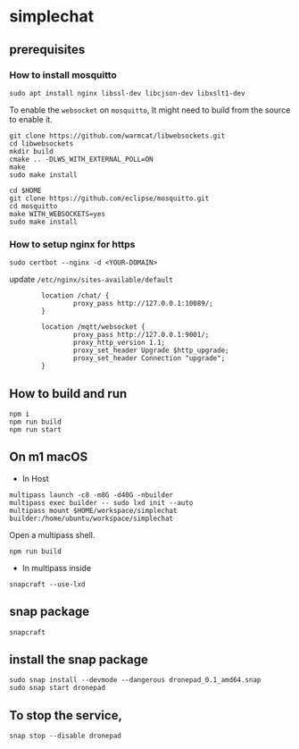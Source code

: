 # simplechat


## prerequisites

### How to install mosquitto

```
sudo apt install nginx libssl-dev libcjson-dev libxslt1-dev
```

To enable the `websocket` on `mosquitto`,
It might need to build from the source to enable it.
```
git clone https://github.com/warmcat/libwebsockets.git
cd libwebsockets
mkdir build
cmake .. -DLWS_WITH_EXTERNAL_POLL=ON
make
sudo make install
```

```
cd $HOME
git clone https://github.com/eclipse/mosquitto.git
cd mosquitto
make WITH_WEBSOCKETS=yes
sudo make install
```


### How to setup nginx for https
```
sudo certbot --nginx -d <YOUR-DOMAIN>
```

update `/etc/nginx/sites-available/default`
```
        location /chat/ {
                proxy_pass http://127.0.0.1:10089/;
        }

        location /mqtt/websocket {
                proxy_pass http://127.0.0.1:9001/;
                proxy_http_version 1.1;
                proxy_set_header Upgrade $http_upgrade;
                proxy_set_header Connection "upgrade";
        }
```

## How to build and run
```
npm i
npm run build
npm run start
```






## On m1 macOS

- In Host
```
multipass launch -c8 -m8G -d40G -nbuilder
multipass exec builder -- sudo lxd init --auto
multipass mount $HOME/workspace/simplechat builder:/home/ubuntu/workspace/simplechat
```

Open a multipass shell.

```
npm run build
```

- In multipass inside
```
snapcraft --use-lxd
```



## snap package
```
snapcraft
```

## install the snap package 
```
sudo snap install --devmode --dangerous dronepad_0.1_amd64.snap
sudo snap start dronepad
```

## To stop the service,
```
snap stop --disable dronepad
```
